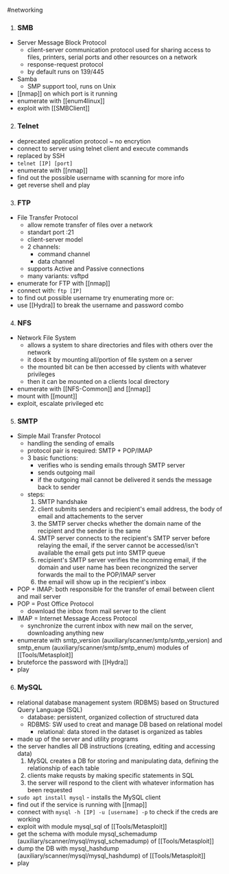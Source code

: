 #networking

1. ### SMB
- Server Message Block Protocol
	- client-server communication protocol used for sharing access to files, printers, serial ports and other resources on a network
	- response-request protocol
	- by default runs on 139/445
- Samba
	- SMP support tool, runs on Unix
- [[nmap]] on which port is it running
- enumerate with [[enum4linux]]
- exploit with [[SMBClient]]

2. ### Telnet
- deprecated application protocol ~ no encrytion
- connect to server using telnet client and execute commands
- replaced by SSH
- `telnet [IP] [port]`
- enumerate with [[nmap]]
- find out the possible username with scanning for more info
- get reverse shell and play


3. ### FTP
- File Transfer Protocol
	- allow remote transfer of files over a network
	- standart port :21
	- client-server model
	- 2 channels:
		- command channel
		- data channel
	- supports Active and Passive connections
	- many variants: vsftpd
- enumerate for FTP with [[nmap]]
- connect with: `ftp [IP]`
- to find out possible username try enumerating more or:
- use [[Hydra]] to break the username and password combo


4. ### NFS
- Network File System
	- allows a system to share directories and files with others over the network
	- it does it by mounting all/portion of file system on a server
	- the mounted bit can be then accessed by clients with whatever privileges
	- then it can be mounted on a clients local directory
- enumerate with [[NFS-Common]] and [[nmap]]
- mount with [[mount]]
- exploit, escalate privileged etc


5. ### SMTP
- Simple Mail Transfer Protocol
	- handling the sending of emails
	- protocol pair is required: SMTP + POP/IMAP
	- 3 basic functions:	
		- verifies who is sending emails through SMTP server
		- sends outgoing mail
		- if the outgoing mail cannot be delivered it sends the message back to sender
	- steps:
		1. SMTP handshake
		2. client submits senders and recipient's email address, the body of email and attachements to the server
		3.  the SMTP server checks whether the domain name of the recipient and the sender is the same
		4.  SMTP server connects to the recipient's SMTP server before relaying the email, if the server cannot be accessed/isn't available the email gets put into SMTP queue
		5.  recipient's SMTP server verifies the incomming email, if the domain and user name has been recongnized the server forwards the mail to the POP/IMAP server
		6.  the email will show up in the recipient's inbox
- POP + IMAP: both responsible for the transfer of email between client and mail server
- POP = Post Office Protocol
	- download the inbox from mail server to the client
- IMAP = Internet Message Access Protocol
	- synchronize the current inbox with new mail on the server, downloading anything new
- enumerate with smtp_version (auxiliary/scanner/smtp/smtp_version) and smtp_enum (auxiliary/scanner/smtp/smtp_enum) modules of [[Tools/Metasploit]]
- bruteforce the password with [[Hydra]]
- play

6. ### MySQL
- relational database management system (RDBMS) based on Structured Query Language (SQL)
	- database: persistent, organized collection of structured data
	- RDBMS: SW used to creat and manage DB based on relational model 
		- relational: data stored in the dataset is organized as tables
- made up of the server and utility programs
- the server handles all DB instructions (creating, editing and accessing data)
	1. MySQL creates a DB for storing and manipulating data, defining the relationship of each table
	2. clients make requsts by making specific statements in SQL
	3. the server will respond to the client with whatever information has been requested
- `sudo apt install mysql` - installs the MySQL client
- find out if the service is running with [[nmap]]
- connect with `mysql -h [IP] -u [username] -p` to check if the creds are working
- exploit with module mysql_sql of [[Tools/Metasploit]]
- get the schema with module mysql_schemadump (auxiliary/scanner/mysql/mysql_schemadump) of [[Tools/Metasploit]]
- dump the DB with mysql_hashdump (auxiliary/scanner/mysql/mysql_hashdump) of [[Tools/Metasploit]]
- play